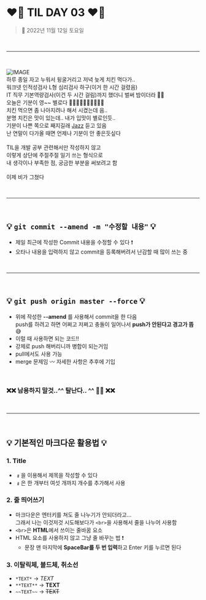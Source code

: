 # **❤️‍🔥 TIL DAY 03 ❤️‍🔥**

> 📆 2022년 11월 12일 토요일

<br>

---

<br>

![IMAGE](/IMAGE/aGirl_B:W.gif "흑백 여자 노래하는 사진") <br>
하루 종일 자고 누워서 뒹굴거리고 저녁 늦게 치킨 먹다가.. <br>
워크넷 인적성검사 L형 심리검사 하구(이거 한 시간 걸렸음) <br>
IT 직무 기본역량검사(이건 두 시간 걸림)까지 했더니 벌써 밤이더라 😮‍💨 <br>
오늘은 기분이 영~~ 별로다 👎🏻👎🏻👎🏻👎🏻👎🏻 <br>
치킨 먹으면 좀 나아지려나 해서 시켰는데 음.. <br>
분명 치킨은 맛이 있는데.. 내가 입맛이 별로인듯.. <br>
기분이 나쁜 쪽으로 째지길래
[Jazz](https://youtu.be/Vsw-ujh9I3c?t=4359)
듣고 있음 <br>
난 연말이 다가올 때면 언제나 기분이 안 좋은듯싶다 <br>
<br>
TIL을 개발 공부 관련해서만 작성하지 않고 <br>
이렇게 상단에 주절주절 일기 쓰는 형식으로 <br>
내 생각이나 부족한 점, 궁금한 부분을 써보려고 함 <br>
<br>
이제 비가 그쳤다 <br>

<br>

---

<br>

## **💡 ```git commit --amend -m "수정할 내용"``` 💡**

- 제일 최근에 작성한 Commit 내용을 수정할 수 있다 ❗️
- 오타나 내용을 입력하지 않고 commit을 등록해버려서 난감할 때 많이 쓰는 중

<br>

---

<br>

## **💡 ```git push origin master --force``` 💡**

- 위에 작성한 **--amend** 를 사용해서 commit을 한 다음<br> push를 하려고 하면 어쩌고 저쩌고 충돌이 일어나서 **push가 안된다고 경고가 뜸** 😅
- 이럴 때 사용하면 되는 코드!!
- 강제로 push 해버리니까 병합이 되는거임
- pull에서도 사용 가능
- merge 문제임 〰️ 자세한 사항은 추후에 기입

<br>

### **❌❌ 남용하지 말것..^^ 탈난다.. ^^ 💢💢 ❌❌**

<br>

---

<br>

## **💡 기본적인 마크다운 활용법 💡**

### **1. Title**

- ﹟을 이용해서 제목을 작성할 수 있다
- ﹟은 한 개부터 여섯 개까지 개수를 추가해서 사용

### **2. 줄 띄어쓰기**

- 마크다운은 엔터키를 쳐도 줄 나누기가 안되더라고...<br> 그래서 나는 이것저것 시도해보다가 ```<br>```을 사용해서 줄을 나누어 사용함
- ```<br>```은 **HTML**에서 쓰이는 줄바꿈 요소
- HTML 요소를 사용하지 않고 그냥 줄 바꾸는 법 ❗️  
  - 문장 맨 마지막에 **SpaceBar를 두 번 입력**하고 Enter 키를 누르면 된다

### **3. 이탈릭체, 볼드체, 취소선**

- ```*TEXT*``` → *TEXT*
- ```**TEXT**``` → **TEXT**
- ```~~TEXT~~``` → ~~TEXT~~
<!-- bye -->